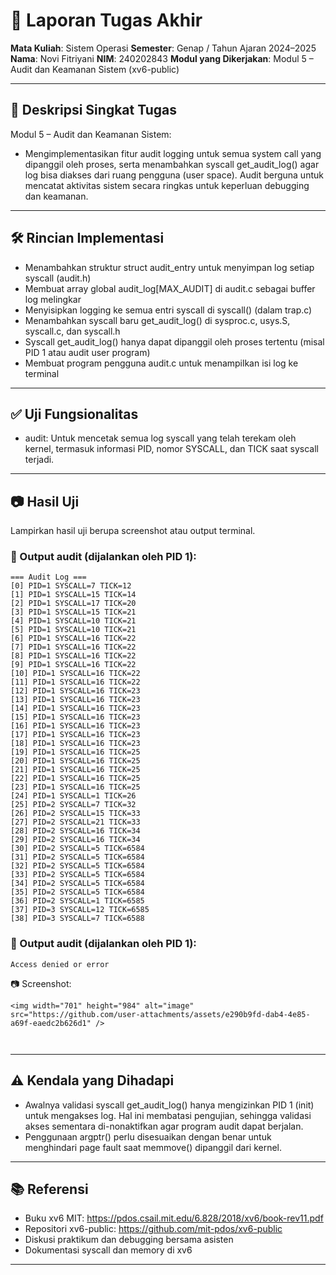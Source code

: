 # 📝 Laporan Tugas Akhir

**Mata Kuliah**: Sistem Operasi
**Semester**: Genap / Tahun Ajaran 2024–2025
**Nama**: Novi Fitriyani
**NIM**: 240202843
**Modul yang Dikerjakan**: Modul 5 – Audit dan Keamanan Sistem (xv6-public)

---

## 📌 Deskripsi Singkat Tugas

Modul 5 – Audit dan Keamanan Sistem:
- Mengimplementasikan fitur audit logging untuk semua system call yang dipanggil oleh proses, serta menambahkan syscall get_audit_log() agar log bisa diakses dari ruang pengguna (user space). Audit berguna untuk mencatat aktivitas sistem secara ringkas untuk keperluan debugging dan keamanan.
---

## 🛠️ Rincian Implementasi

* Menambahkan struktur struct audit_entry untuk menyimpan log setiap syscall (audit.h)
* Membuat array global audit_log[MAX_AUDIT] di audit.c sebagai buffer log melingkar
* Menyisipkan logging ke semua entri syscall di syscall() (dalam trap.c)
* Menambahkan syscall baru get_audit_log() di sysproc.c, usys.S, syscall.c, dan syscall.h
* Syscall get_audit_log() hanya dapat dipanggil oleh proses tertentu (misal PID 1 atau audit user program)
* Membuat program pengguna audit.c untuk menampilkan isi log ke terminal

---

## ✅ Uji Fungsionalitas

* audit: Untuk mencetak semua log syscall yang telah terekam oleh kernel, termasuk informasi PID, nomor SYSCALL, dan TICK saat syscall terjadi.

---

## 📷 Hasil Uji

Lampirkan hasil uji berupa screenshot atau output terminal.

### 📍 Output audit (dijalankan oleh PID 1):

```
=== Audit Log ===
[0] PID=1 SYSCALL=7 TICK=12
[1] PID=1 SYSCALL=15 TICK=14
[2] PID=1 SYSCALL=17 TICK=20
[3] PID=1 SYSCALL=15 TICK=21
[4] PID=1 SYSCALL=10 TICK=21
[5] PID=1 SYSCALL=10 TICK=21
[6] PID=1 SYSCALL=16 TICK=22
[7] PID=1 SYSCALL=16 TICK=22
[8] PID=1 SYSCALL=16 TICK=22
[9] PID=1 SYSCALL=16 TICK=22
[10] PID=1 SYSCALL=16 TICK=22
[11] PID=1 SYSCALL=16 TICK=22
[12] PID=1 SYSCALL=16 TICK=23
[13] PID=1 SYSCALL=16 TICK=23
[14] PID=1 SYSCALL=16 TICK=23
[15] PID=1 SYSCALL=16 TICK=23
[16] PID=1 SYSCALL=16 TICK=23
[17] PID=1 SYSCALL=16 TICK=23
[18] PID=1 SYSCALL=16 TICK=23
[19] PID=1 SYSCALL=16 TICK=25
[20] PID=1 SYSCALL=16 TICK=25
[21] PID=1 SYSCALL=16 TICK=25
[22] PID=1 SYSCALL=16 TICK=25
[23] PID=1 SYSCALL=16 TICK=25
[24] PID=1 SYSCALL=1 TICK=26
[25] PID=2 SYSCALL=7 TICK=32
[26] PID=2 SYSCALL=15 TICK=33
[27] PID=2 SYSCALL=21 TICK=33
[28] PID=2 SYSCALL=16 TICK=34
[29] PID=2 SYSCALL=16 TICK=34
[30] PID=2 SYSCALL=5 TICK=6584
[31] PID=2 SYSCALL=5 TICK=6584
[32] PID=2 SYSCALL=5 TICK=6584
[33] PID=2 SYSCALL=5 TICK=6584
[34] PID=2 SYSCALL=5 TICK=6584
[35] PID=2 SYSCALL=5 TICK=6584
[36] PID=2 SYSCALL=1 TICK=6585
[37] PID=3 SYSCALL=12 TICK=6585
[38] PID=3 SYSCALL=7 TICK=6588
```

### 📍 Output audit (dijalankan oleh PID 1):

```
Access denied or error
```

📷 Screenshot:

```
<img width="701" height="984" alt="image" src="https://github.com/user-attachments/assets/e290b9fd-dab4-4e85-a69f-eaedc2b626d1" />



```

---

## ⚠️ Kendala yang Dihadapi

* Awalnya validasi syscall get_audit_log() hanya mengizinkan PID 1 (init) untuk mengakses log. Hal ini membatasi pengujian, sehingga validasi akses sementara di-nonaktifkan agar program audit dapat berjalan.
* Penggunaan argptr() perlu disesuaikan dengan benar untuk menghindari page fault saat memmove() dipanggil dari kernel.

---

## 📚 Referensi

* Buku xv6 MIT: https://pdos.csail.mit.edu/6.828/2018/xv6/book-rev11.pdf
* Repositori xv6-public: https://github.com/mit-pdos/xv6-public
* Diskusi praktikum dan debugging bersama asisten
* Dokumentasi syscall dan memory di xv6

---
